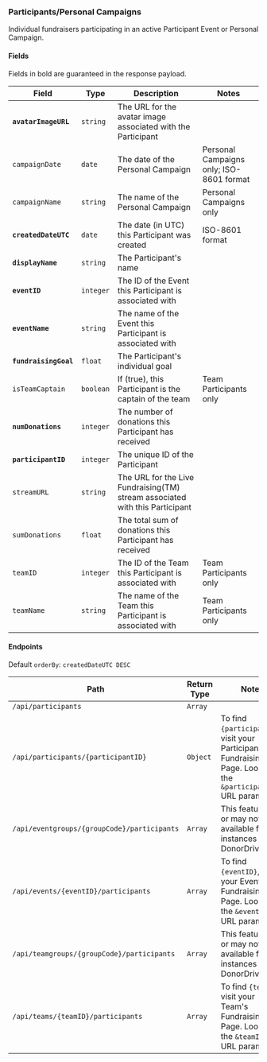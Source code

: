 ### Participants/Personal Campaigns
Individual fundraisers participating in an active Participant Event or Personal Campaign.

#### Fields

Fields in bold are guaranteed in the response payload.

|Field|Type|Description|Notes|
|---|---|---|---|
|**`avatarImageURL`**|`string`|The URL for the avatar image associated with the Participant||
|`campaignDate`|`date`|The date of the Personal Campaign|Personal Campaigns only; ISO-8601 format|
|`campaignName`|`string`|The name of the Personal Campaign|Personal Campaigns only|
|**`createdDateUTC`**|`date`|The date (in UTC) this Participant was created|ISO-8601 format|
|**`displayName`**|`string`|The Participant's name||
|**`eventID`**|`integer`|The ID of the Event this Participant is associated with||
|**`eventName`**|`string`|The name of the Event this Participant is associated with||
|**`fundraisingGoal`**|`float`|The Participant's individual goal||
|`isTeamCaptain`|`boolean`|If (true), this Participant is the captain of the team|Team Participants only|
|**`numDonations`**|`integer`|The number of donations this Participant has received||
|**`participantID`**|`integer`|The unique ID of the Participant||
|`streamURL`|`string`|The URL for the Live Fundraising(TM) stream associated with this Participant||
|`sumDonations`|`float`|The total sum of donations this Participant has received||
|`teamID`|`integer`|The ID of the Team this Participant is associated with|Team Participants only|
|`teamName`|`string`|The name of the Team this Participant is associated with|Team Participants only|

#### Endpoints

Default `orderBy`: `createdDateUTC DESC`

|Path|Return Type|Notes|
|---|---|---|
|`/api/participants`|`Array`||
|`/api/participants/{participantID}`|`Object`|To find `{participantID}`, visit your Participant's Fundraising Page. Look for the `&participantID=` URL parameter.|
|`/api/eventgroups/{groupCode}/participants`|`Array`|This feature may or may not be available for all instances of DonorDrive.|
|`/api/events/{eventID}/participants`|`Array`|To find `{eventID}`, visit your Event's Fundraising Page. Look for the `&eventID=` URL parameter.|
|`/api/teamgroups/{groupCode}/participants`|`Array`|This feature may or may not be available for all instances of DonorDrive.|
|`/api/teams/{teamID}/participants`|`Array`|To find `{teamID}`, visit your Team's Fundraising Page. Look for the `&teamID=` URL parameter.|
